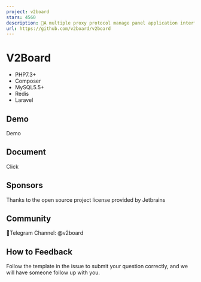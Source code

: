 ```yaml
---
project: v2board
stars: 4560
description: 🚀A multiple proxy protocol manage panel application interface
url: https://github.com/v2board/v2board
---
```


**V2Board**
===========

-   PHP7.3+
-   Composer
-   MySQL5.5+
-   Redis
-   Laravel

Demo
----

Demo

Document
--------

Click

Sponsors
--------

Thanks to the open source project license provided by Jetbrains

Community
---------

🔔Telegram Channel: @v2board

How to Feedback
---------------

Follow the template in the issue to submit your question correctly, and we will have someone follow up with you.
